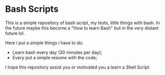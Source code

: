 # Bash Scripts

This is a simple repository of bash script, my tests, little things with bash.
In the future maybe this become a "How to learn Bash" but in the very distant future lol.

Here i put a simple things i have to do. 
+ Learn bash every day (30  minutes per day);
+ Every put a simple resume with the code;

I hope this repository assist you or motivated you a learn a Shell Script
